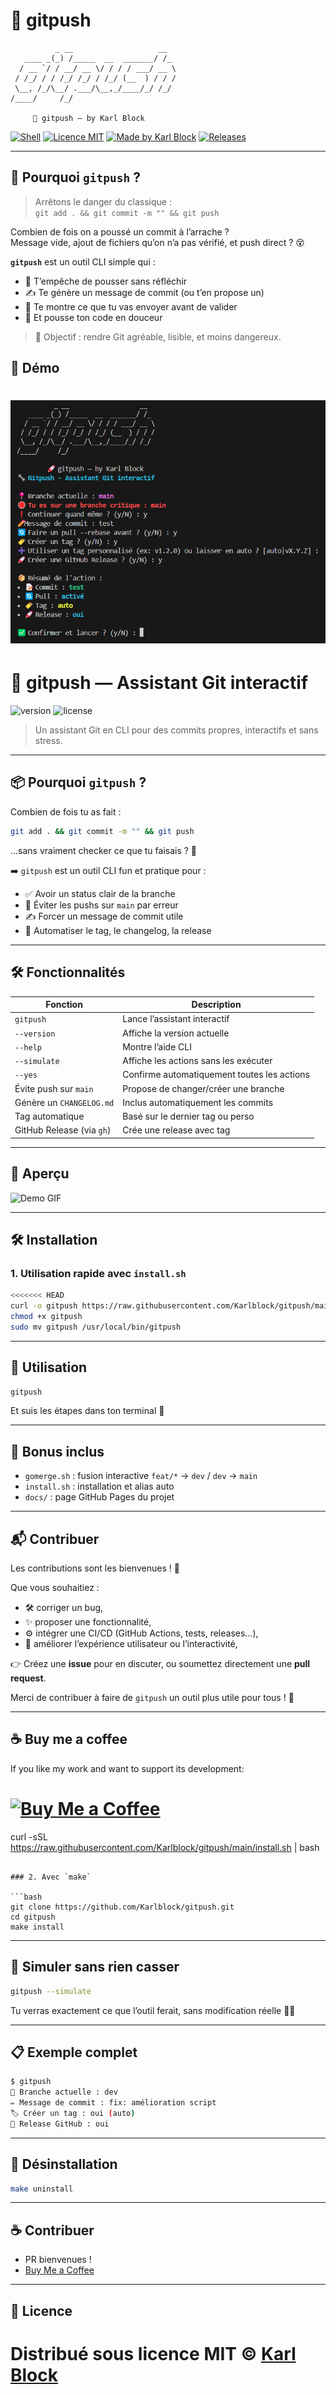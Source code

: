 # 🚀 gitpush

```
          _ __                   __  
   ____ _(_) /_____  __  _______/ /_ 
  / __ `/ / __/ __ \/ / / / ___/ __ \
 / /_/ / / /_/ /_/ / /_/ (__  ) / / /
 \__, /_/\__/ .___/\__,_/____/_/ /_/ 
/____/     /_/                       

     🚀 gitpush — by Karl Block
```

[![Shell](https://img.shields.io/badge/script-shell-blue?style=flat-square&logo=gnu-bash)](https://bash.sh)
[![Licence MIT](https://img.shields.io/badge/license-MIT-green?style=flat-square)](LICENSE)
[![Made by Karl Block](https://img.shields.io/badge/made%20by-Karl%20Block-blueviolet?style=flat-square)](https://github.com/Karlblock)
[![Releases](https://img.shields.io/github/v/release/Karlblock/gitpush?style=flat-square)](https://github.com/Karlblock/gitpush/releases)

---

## 🧨 Pourquoi `gitpush` ?

> Arrêtons le danger du classique :  
> `git add . && git commit -m "" && git push`

Combien de fois on a poussé un commit à l’arrache ?  
Message vide, ajout de fichiers qu’on n’a pas vérifié, et push direct ? 😵

**`gitpush`** est un outil CLI simple qui :
- 🚫 T’empêche de pousser sans réfléchir
- ✍️ Te génère un message de commit (ou t’en propose un)
- 🧠 Te montre ce que tu vas envoyer avant de valider
- 🚀 Et pousse ton code en douceur

> 🧠 Objectif : rendre Git agréable, lisible, et moins dangereux.


## 🎥 Démo

![demo](assets/demo.png)
=======
# 🚀 gitpush — Assistant Git interactif

![version](https://img.shields.io/badge/version-v0.3.2-blue)
![license](https://img.shields.io/badge/license-MIT-green)

> Un assistant Git en CLI pour des commits propres, interactifs et sans stress.

---

## 📦 Pourquoi `gitpush` ?

Combien de fois tu as fait :

```bash
git add . && git commit -m "" && git push
```

...sans vraiment checker ce que tu faisais ? 😬

➡️ `gitpush` est un outil CLI fun et pratique pour :
- ✅ Avoir un status clair de la branche
- 🧠 Éviter les pushs sur `main` par erreur
- ✍️ Forcer un message de commit utile
- 🚀 Automatiser le tag, le changelog, la release


---

## 🛠️ Fonctionnalités

| Fonction                  | Description |
|--------------------------|-------------|
| `gitpush`                | Lance l’assistant interactif |
| `--version`              | Affiche la version actuelle |
| `--help`                 | Montre l’aide CLI |
| `--simulate`             | Affiche les actions sans les exécuter |
| `--yes`                  | Confirme automatiquement toutes les actions |
| Évite push sur `main`    | Propose de changer/créer une branche |
| Génère un `CHANGELOG.md`| Inclus automatiquement les commits |
| Tag automatique          | Basé sur le dernier tag ou perso |
| GitHub Release (via `gh`)| Crée une release avec tag |

---

## 📸 Aperçu

![Demo GIF](docs/demo.gif)

---

## 🛠️ Installation

### 1. Utilisation rapide avec `install.sh`

```bash
<<<<<<< HEAD
curl -o gitpush https://raw.githubusercontent.com/Karlblock/gitpush/main/gitpush.sh
chmod +x gitpush
sudo mv gitpush /usr/local/bin/gitpush
```

---

## 🚀 Utilisation

```bash
gitpush
```

Et suis les étapes dans ton terminal 🤖

---

## 🧩 Bonus inclus

- `gomerge.sh` : fusion interactive `feat/*` → `dev` / `dev` → `main`
- `install.sh` : installation et alias auto
- `docs/` : page GitHub Pages du projet

---

## 📬 Contribuer

Les contributions sont les bienvenues ! 🙌

Que vous souhaitiez :

- 🛠️ corriger un bug,
- ✨ proposer une fonctionnalité,
- ⚙️ intégrer une CI/CD (GitHub Actions, tests, releases...),
- 🧪 améliorer l’expérience utilisateur ou l’interactivité,

👉 Créez une **issue** pour en discuter, ou soumettez directement une **pull request**.

Merci de contribuer à faire de `gitpush` un outil plus utile pour tous ! 💚

---

## ☕ Buy me a coffee

If you like my work and want to support its development:

[![Buy Me a Coffee](https://img.buymeacoffee.com/button-api/?text=Buy%20me%20a%20coffee&emoji=☕&slug=karlblock&button_colour=FFDD00&font_colour=000000&font_family=Arial&outline_colour=000000&coffee_colour=ffffff)](https://www.buymeacoffee.com/karlblock)
=======
curl -sSL https://raw.githubusercontent.com/Karlblock/gitpush/main/install.sh | bash
```

### 2. Avec `make`

```bash
git clone https://github.com/Karlblock/gitpush.git
cd gitpush
make install
```

---

## 🧪 Simuler sans rien casser

```bash
gitpush --simulate
```

Tu verras exactement ce que l’outil ferait, sans modification réelle 🕵️‍♂️

---

## 📋 Exemple complet

```bash
$ gitpush
📍 Branche actuelle : dev
✏️ Message de commit : fix: amélioration script
🏷️ Créer un tag : oui (auto)
🚀 Release GitHub : oui
```

---

## 🔧 Désinstallation

```bash
make uninstall
```

---

## ☕ Contribuer

- PR bienvenues !
- [Buy Me a Coffee](https://www.buymeacoffee.com/karlblock)


---

## 📄 Licence

Distribué sous licence MIT © [Karl Block](https://github.com/Karlblock)
=======

